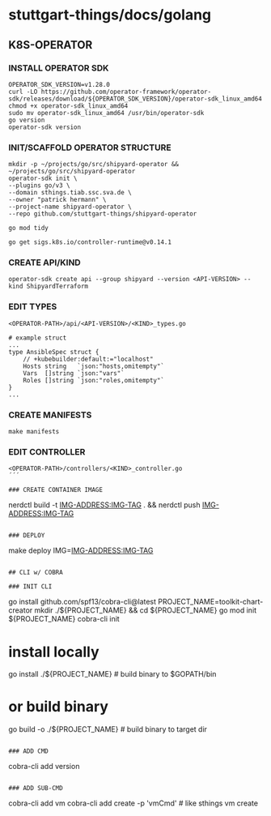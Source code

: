 # stuttgart-things/docs/golang

## K8S-OPERATOR

### INSTALL OPERATOR SDK

```
OPERATOR_SDK_VERSION=v1.28.0
curl -LO https://github.com/operator-framework/operator-sdk/releases/download/${OPERATOR_SDK_VERSION}/operator-sdk_linux_amd64
chmod +x operator-sdk_linux_amd64
sudo mv operator-sdk_linux_amd64 /usr/bin/operator-sdk
go version
operator-sdk version
```

### INIT/SCAFFOLD OPERATOR STRUCTURE

```
mkdir -p ~/projects/go/src/shipyard-operator && ~/projects/go/src/shipyard-operator 
operator-sdk init \
--plugins go/v3 \
--domain sthings.tiab.ssc.sva.de \
--owner "patrick hermann" \
--project-name shipyard-operator \
--repo github.com/stuttgart-things/shipyard-operator

go mod tidy

go get sigs.k8s.io/controller-runtime@v0.14.1
```

### CREATE API/KIND
```
operator-sdk create api --group shipyard --version <API-VERSION> --kind ShipyardTerraform
```

### EDIT TYPES
```
<OPERATOR-PATH>/api/<API-VERSION>/<KIND>_types.go

# example struct
...
type AnsibleSpec struct {
	// +kubebuilder:default:="localhost"
	Hosts string   `json:"hosts,omitempty"`
	Vars  []string `json:"vars"`
	Roles []string `json:"roles,omitempty"`
}
...

```

### CREATE MANIFESTS
```
make manifests
```

### EDIT CONTROLLER
```
<OPERATOR-PATH>/controllers/<KIND>_controller.go
´´´

### CREATE CONTAINER IMAGE
```
nerdctl build -t <IMG-ADDRESS:IMG-TAG> . && nerdctl push <IMG-ADDRESS:IMG-TAG>
```

### DEPLOY
```
make deploy IMG=<IMG-ADDRESS:IMG-TAG>
```

## CLI w/ COBRA

### INIT CLI 

```
go install github.com/spf13/cobra-cli@latest
PROJECT_NAME=toolkit-chart-creator
mkdir ./${PROJECT_NAME} && cd ${PROJECT_NAME} 
go mod init ${PROJECT_NAME}
cobra-cli init

# install locally 
go install ./${PROJECT_NAME} # build binary to $GOPATH/bin
# or build binary
go build -o ./${PROJECT_NAME} # build binary to target dir
```

### ADD CMD

```
cobra-cli add version
```

### ADD SUB-CMD

```
cobra-cli add vm
cobra-cli add create -p 'vmCmd' # like sthings vm create
```


